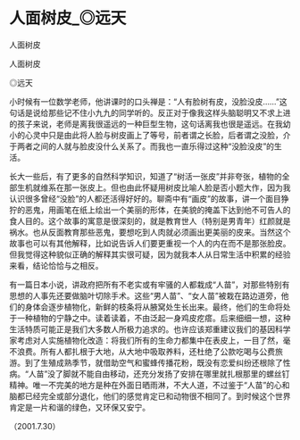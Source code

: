 # 人面树皮_◎远天

人面树皮

人面树皮

◎远天

小时候有一位数学老师，他讲课时的口头禅是：“人有脸树有皮，没脸没皮……”这句话是说给那些记不住小九九的同学听的。反正对于像我这样头脑聪明又不求上进的孩子来说，老师是离我很遥远的一种巨型生物，这句话离我也很是遥远。在我幼小的心灵中只是由此将人脸与树皮画上了等号，前者谓之长脸，后者谓之没脸，介于两者之间的人就与脸皮没什么关系了。而我也一直乐得过这种“没脸没皮”的生活。

长大一些后，有了更多的自然科学知识，知道了“树活一张皮”并非夸张，植物的全部生机就维系在那一张皮上。但也由此怀疑用树皮比喻人脸是否小题大作，因为我认识很多曾经“没脸”的人都还活得好好的。聊斋中有“画皮”的故事，讲一个面目狰狞的恶鬼，用画笔在纸上绘出一个美丽的形体，在美貌的掩盖下达到他不可告人的食人目的。这个故事的寓意是很深刻的，就是教育世人（特别是男青年）红颜就是祸水。也从反面教育那些恶鬼，要想吃到人肉就必须画出更美丽的皮来。当然这个故事也可以有其他解释，比如说告诉人们要更重视一个人的内在而不是那张脸皮。但我觉得这种貌似正确的解释其实很可疑，因为就我本人从日常生活中积累的经验来看，结论恰恰与之相反。

有一篇日本小说，讲政府把所有不老实或有牢骚的人都栽成“人苗”，对那些特别有思想的人事先还要做脑叶切除手术。这些“男人苗”、“女人苗”被栽在路边道旁，他们的身体会逐步植物化，新鲜的枝条将从腋窝处生长出来。最终，他们的生命将处于一种植物的宁静之中。读着读着，不由泛起一身鸡皮疙瘩。后来细细一想，这种生活特质可能正是我们大多数人所极力追求的。也许应该郑重建议我们的基因科学家考虑对人实施植物化改造：将我们所有的生命力都集中在表皮上，一目了然，毫不浪费。所有人都扎根于大地，从大地中吸取养料，还杜绝了公款吃喝与公费旅游。到了生殖成熟季节，就借助空气和蜜蜂传播花粉，既没有恋爱纠纷还根除了性病。“人苗”没了脚就不能自由移动，还充分发扬了安排在哪里就扎根那里的螺丝钉精神。唯一不完美的地方是种在外面日晒雨淋，不大人道，不过鉴于“人苗”的心和脑都已经完全或部分退化，他们的感觉肯定已和动物很不相同了。到时候这个世界肯定是一片和谐的绿色，又环保又安宁。

（2001.7.30）